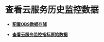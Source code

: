# 查看云服务历史监控数据<a name="zh-cn_topic_0084949291"></a>

-   **[配置OBS数据存储](配置OBS数据存储.md)**  

-   **[查看云服务监控指标原始数据](查看云服务监控指标原始数据.md)**  


